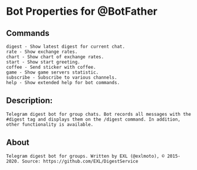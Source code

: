 Bot Properties for @BotFather
=============================

## Commands

```
digest - Show latest digest for current chat.
rate - Show exchange rates.
chart - Show chart of exchange rates.
start - Show start greeting.
coffee - Send sticker with coffee.
game - Show game servers statistic.
subscribe - Subscribe to various channels.
help - Show extended help for bot commands.
```

## Description:

```
Telegram digest bot for group chats. Bot records all messages with the #digest tag and displays them on the /digest command. In addition, other functionality is available.
```

## About

```
Telegram digest bot for groups. Written by EXL (@exlmoto), © 2015-2020. Source: https://github.com/EXL/DigestService
```
